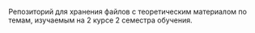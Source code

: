 Репозиторий для хранения файлов с теоретическим материалом по темам, изучаемым на 2 курсе 2 семестра обучения.